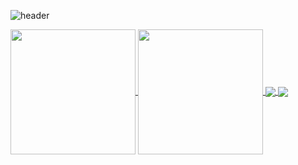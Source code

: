 ![header](https://capsule-render.vercel.app/api?type=venom&color=auto&height=300&section=header&desc=Now%20loading:%20future%20frontend%20developer%20.%20.%20.&descAlignY=33&text=Hi,%20I'm%20Sarang%20Cheon!-nl-Welcome%20to%20my%20Github.&fontSize=40&animation=twinkling)



<a href="https://github.com/anuraghazra/github-readme-stats">
  <img height=200 align="center" src="https://github-readme-stats.vercel.app/api?username=rabbit-onion&show_icons=true&theme=nord" />
</a>
<a href="https://github.com/anuraghazra/convoychat">
  <img height=200 align="center" src="https://github-readme-stats.vercel.app/api/top-langs?username=rabbit-onion&layout=compact&langs_count=8&card_width=320&theme=nord" />
</a>

<a href="https://github.com/rabbit-onion/universe">
  <img align="center" src="https://github-readme-stats.vercel.app/api/pin/?username=rabbit-onion&repo=universe&theme=nord" />
</a>
<a href="https://github.com/2mightyMt/diptyque">
  <img align="center" src="https://github-readme-stats.vercel.app/api/pin/?username=2mightyMt&repo=diptyque&theme=nord" />
</a>
